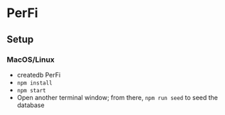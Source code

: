 # PerFi

## Setup

### MacOS/Linux

* createdb PerFi
* `npm install`
* `npm start`
* Open another terminal window; from there, `npm run seed` to seed the database
